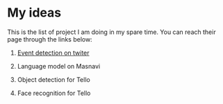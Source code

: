 # My ideas

This is the list of project I am doing in my spare time. You can reach their page through the links below:

1. [Event detection on twiter](https://github.com/otoofim/Event-detection-on-Twitter-data)

2. Language model on Masnavi

3. Object detection for Tello

4. Face recognition for Tello



